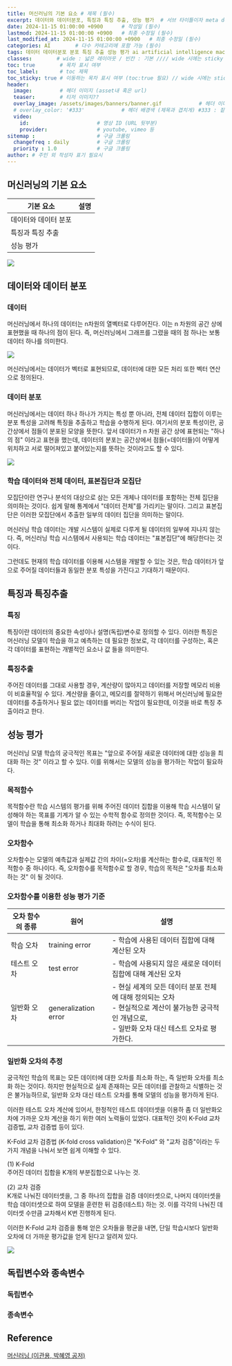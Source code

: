 ```yaml
---
title: 머신러닝의 기본 요소 # 제목 (필수)
excerpt: 데이터와 데이터분포, 특징과 특징 추출, 성능 평가  # 서브 타이틀이자 meta description (필수)
date: 2024-11-15 01:00:00 +0900      # 작성일 (필수)
lastmod: 2024-11-15 01:00:00 +0900   # 최종 수정일 (필수)
last_modified_at: 2024-11-15 01:00:00 +0900   # 최종 수정일 (필수)
categories: AI        # 다수 카테고리에 포함 가능 (필수)
tags: 데이터 데이터분포 분포 특징 추출 성능 평가 ai artificial intelligence machine learning deep 인공지능 머신러닝 기계학습 딥러닝       # 태그 복수개 가능 (필수)
classes:        # wide : 넓은 레이아웃 / 빈칸 : 기본 //// wide 시에는 sticky toc 불가
toc: true        # 목차 표시 여부
toc_label:       # toc 제목
toc_sticky: true # 이동하는 목차 표시 여부 (toc:true 필요) // wide 시에는 sticky toc 불가
header: 
  image:         # 헤더 이미지 (asset내 혹은 url)
  teaser:        # 티저 이미지??
  overlay_image: /assets/images/banners/banner.gif            # 헤더 이미지 (제목과 겹치게)
  # overlay_color: '#333'            # 헤더 배경색 (제목과 겹치게) #333 : 짙은 회색 (필수)
  video:
    id:                      # 영상 ID (URL 뒷부분)
    provider:                # youtube, vimeo 등
sitemap :                    # 구글 크롤링
  changefreq : daily         # 구글 크롤링
  priority : 1.0             # 구글 크롤링
author: # 주인 외 작성자 표기 필요시
---
```

<!--postNo: 20241115_002-->   

## 머신러닝의 기본 요소  

|기본 요소|설명|
|---|---|
|데이터와 데이터 분포||
|특징과 특징 추출||
|성능 평가||

![](/assets/images/20241114_001_001.png)  

## 데이터와 데이터 분포  

### 데이터  

머신러닝에서 하나의 데이터는 n차원의 열벡터로 다루어진다. 이는 n 차원의 공간 상에 표현했을 때 하나의 점이 된다. 즉, 머신러닝에서 그래프를 그렸을 때의 점 하나는 보통 데이터 하나를 의미한다.  

![](/assets/images/20241115_002_001.jpg)

머신러닝에서는 데이터가 벡터로 표현되므로, 데이터에 대한 모든 처리 또한 벡터 연산으로 정의된다.  

### 데이터 분포  

머신러닝에서는 데이터 하나 하나가 가지는 특성 뿐 아니라, 전체 데이터 집합이 이루는 분포 특성을 고려해 특징을 추출하고 학습을 수행하게 된다. 여기서의 분포 특성이란, 공간상에서 점들이 분포된 모양을 뜻한다. 앞서 데이터가 n 차원 공간 상에 표현되는 "하나의 점" 이라고 표현을 했는데, 데이터의 분포는 공간상에서 점들(=데이터들)이 어떻게 위치하고 서로 떨어져있고 붙어있는지를 뜻하는 것이라고도 할 수 있다.  

![](/assets/images/20241115_002_002.jpg)  


### 학습 데이터와 전체 데이터, 표본집단과 모집단  

모집단이란 연구나 분석의 대상으로 삼는 모든 개체나 데이터를 포함하는 전체 집단을 의미하는 것이다. 쉽게 말해 통계에서 "데이터 전체"를 가리키는 말이다. 그리고 표본집단은 이러한 모집단에서 추출한 일부의 데이터 집단을 의미하는 말이다.  

머신러닝 학습 데이터는 개발 시스템이 실제로 다루게 될 데이터의 일부에 지나지 않는다. 즉, 머신러닝 학습 시스템에서 사용되는 학습 데이터는 "표본집단"에 해당한다는 것이다.  

그런데도 현재의 학습 데이터를 이용해 시스템을 개발할 수 있는 것은, 학습 데이터가 앞으로 주어질 데이터들과 동일한 분포 특성을 가진다고 기대하기 때문이다.  


## 특징과 특징추출  

### 특징  

특징이란 데이터의 중요한 속성이나 설명(독립)변수로 정의할 수 있다. 이러한 특징은 머신러닝 모델이 학습을 하고 예측하는 데 필요한 정보로, 각 데이터를 구성하는, 혹은 각 데이터를 표현하는 개별적인 요소나 값 들을 의미한다.  

### 특징추출  

주어진 데이터를 그대로 사용할 경우, 계산량이 많아지고 데이터를 저장할 메모리 비용이 비효율적일 수 있다. 계산량을 줄이고, 메모리를 절약하기 위해서 머신러닝에 필요한 데이터를 추출하거나 필요 없는 데이터를 버리는 작업이 필요한데, 이것을 바로 특징 추출이라고 한다.  


## 성능 평가  

머신러닝 모델 학습의 궁극적인 목표는 "앞으로 주어질 새로운 데이터에 대한 성능을 최대화 하는 것" 이라고 할 수 있다. 이를 위해서는 모델의 성능을 평가하는 작업이 필요하다.  

### 목적함수  

목적함수란 학습 시스템의 평가를 위해 주어진 데이터 집합을 이용해 학습 시스템이 달성해야 하는 목표를 기계가 알 수 있는 수학적 함수로 정의한 것이다. 즉, 목적함수는 모델이 학습을 통해 최소화 하거나 최대화 하려는 수식이 된다.  

### 오차함수  

오차함수는 모델의 예측값과 실제값 간의 차이(=오차)를 계산하는 함수로, 대표적인 목적함수 중 하나이다. 즉, 오차함수를 목적함수로 할 경우, 학습의 목적은 "오차를 최소화 하는 것" 이 될 것이다.  

### 오차함수를 이용한 성능 평가 기준  

|오차 함수의 종류|원어|설명|
|---|---|---|
|학습 오차|training error|- 학습에 사용된 데이터 집합에 대해 계산된 오차|
|테스트 오차|test error|- 학습에 사용되지 않은 새로운 데이터 집합에 대해 계산된 오차|
|일반화 오차|generalization error|- 현실 세계의 모든 데이터 분포 전체에 대해 정의되는 오차<br>- 현실적으로 계산이 불가능한 궁극적인 개념으로,<br>- 일반화 오차 대신 테스트 오차로 평가한다.|


### 일반화 오차의 추정  

궁극적인 학습의 목표는 모든 데이터에 대한 오차를 최소화 하는, 즉 일반화 오차를 최소화 하는 것이다. 하지만 현실적으로 실제 존재하는 모든 데이터를 관찰하고 식별하는 것은 불가능하므로, 일반화 오차 대신 테스트 오차를 통해 모델의 성능을 평가하게 된다.  

이러한 테스트 오차 계산에 있어서, 한정적인 테스트 데이터셋을 이용하 좀 더 일반화오차에 가까운 오차 계산을 하기 위한 여러 노력들이 있었다. 대표적인 것이 K-Fold 교차 검증법, 교차 검증법 등이 있다.  

K-Fold 교차 검증법 (K-fold cross validation)은 "K-Fold" 와 "교차 검증"이라는 두 가지 개념을 나눠서 보면 쉽게 이해할 수 있다.  

(1) K-Fold  
주어진 데이터 집합을 K개의 부분집합으로 나누는 것.

(2) 교차 검증  
K개로 나눠진 데이터셋을, 그 중 하나의 집합을 검증 데이터셋으로, 나머지 데이터셋을 학습 데이터셋으로 하여 모델을 훈련한 뒤 검증(테스트) 하는 것. 이를 각각의 나눠진 데이터셋 수만큼 교차해서 K번 진행하게 된다.  

이러한 K-Fold 교차 검증을 통해 얻은 오차들을 평균을 내면, 단일 학습시보다 일반화 오차에 더 가까운 평가값을 얻게 된다고 알려져 있다.  

![](/assets/images/20241115_002_003.jpg)  


## 독립변수와 종속변수  

### 독립변수  


### 종속변수  




## Reference  

[머신러닝 (이관용, 박혜영 공저)](https://search.shopping.naver.com/book/catalog/33751852618?cat_id=50005558&frm=PBOKPRO&query=머신러닝+이관용&NaPm=ct%3Dm3hfzyhc%7Cci%3D228c56736e9b189c35b08cbd8c5ddb7f9e67e63e%7Ctr%3Dboknx%7Csn%3D95694%7Chk%3D8bfde20797c97955dc000ea62799753a0da42a06)  
  